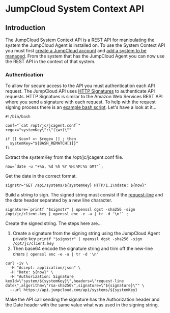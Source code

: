 JumpCloud System Context API
================

## Introduction

The JumpCloud System Context API is a REST API for manipulating the system the JumpCloud Agent is installed on. 
To use the System Context API you must first [create a JumpCloud account](https://console.jumpcloud.com/register/) and [add a system to be managed](https://jumpcloud.com/systems).
From the system that has the JumpCloud Agent you can now use the REST API in the context of that system. 

### Authentication

To allow for secure access to the API you must authentication each API request. 
The JumpCloud API uses [HTTP Signatures](http://tools.ietf.org/html/draft-cavage-http-signatures-00) to authenticate API requests. 
HTTP Signatues is similar to the Amazon Web Services REST API where you send a signature with each request.
To help with the request signing process there is an [example bash script](/shell/SigningExample.sh). Let's have a look at it...

```
#!/bin/bash

conf="`cat /opt/jc/jcagent.conf`"
regex="systemKey\":\"(\w+)\""

if [[ $conf =~ $regex ]] ; then
  systemKey="${BASH_REMATCH[1]}"
fi
```

Extract the systemKey from the /opt/jc/jcagent.conf file.

```
now=`date -u "+%a, %d %h %Y %H:%M:%S GMT"`;
```

Get the date in the correct format.

```
signstr="GET /api/systems/${systemKey} HTTP/1.1\ndate: ${now}"
```

Build a string to sign. The signed string must consist if the [request-line](http://tools.ietf.org/html/rfc2616#page-35) and the date header separated by a new line character.

```
signature=`printf "$signstr" | openssl dgst -sha256 -sign /opt/jc/client.key | openssl enc -e -a | tr -d '\n'` ;
```

Create the signed string. The steps here are...

1. Create a signature from the signing string using the JumpCloud Agent private key ``printf "$signstr" | openssl dgst -sha256 -sign /opt/jc/client.key``
1. Then base64 encode the signature string and trim off the new-line chars ``| openssl enc -e -a | tr -d '\n'``

```
curl -iv \
  -H "Accept: application/json" \
  -H "Date: ${now}" \
  -H "Authorization: Signature keyId=\"system/${systemKey}\",headers=\"request-line date\",algorithm=\"rsa-sha256\",signature=\"${signature}\"" \
  --url https://api.jumpcloud.com/api/systems/${systemKey}
```

Make the API call sending the signature has the Authorization header and the Date header with the same value what was used in the signing string.
